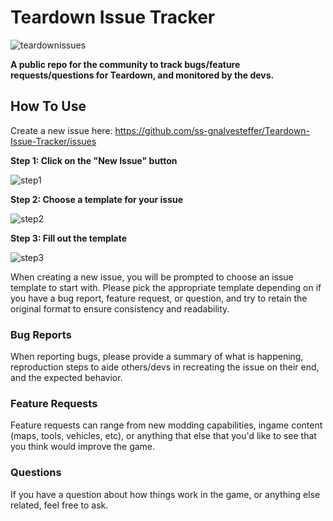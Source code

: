 # Teardown Issue Tracker
![teardownissues](https://user-images.githubusercontent.com/25854043/111224672-c8859980-85ac-11eb-9c6c-06e9b7c7c2ec.png)

**A public repo for the community to track bugs/feature requests/questions for Teardown, and monitored by the devs.**


## How To Use
Create a new issue here: https://github.com/ss-gnalvesteffer/Teardown-Issue-Tracker/issues

**Step 1: Click on the "New Issue" button**

![step1](https://user-images.githubusercontent.com/25854043/111225141-68dbbe00-85ad-11eb-8e93-d7a5c6eca8f2.png)


**Step 2: Choose a template for your issue**

![step2](https://user-images.githubusercontent.com/25854043/111225086-582b4800-85ad-11eb-9aff-a70359ea28f4.png)


**Step 3: Fill out the template**

![step3](https://user-images.githubusercontent.com/25854043/111225204-81e46f00-85ad-11eb-9f4e-75e0b86228cb.png)



When creating a new issue, you will be prompted to choose an issue template to start with. Please pick the appropriate template depending on if you have a bug report, feature request, or question, and try to retain the original format to ensure consistency and readability.


### Bug Reports
When reporting bugs, please provide a summary of what is happening, reproduction steps to aide others/devs in recreating the issue on their end, and the expected behavior.

### Feature Requests
Feature requests can range from new modding capabilities, ingame content (maps, tools, vehicles, etc), or anything that else that you'd like to see that you think would improve the game.

### Questions
If you have a question about how things work in the game, or anything else related, feel free to ask.
